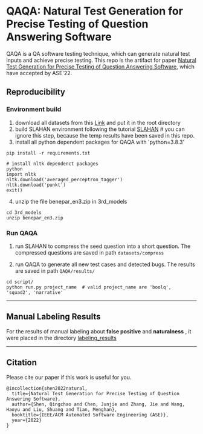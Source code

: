 # QAQA: Natural Test Generation for Precise Testing of Question Answering Software
QAQA is a QA software testing technique, which can generate natural test inputs and achieve precise testing.
This repo is the artifact for paper [Natural Test Generation for Precise Testing of Question Answering Software](https://drive.google.com/file/d/1Cw_h3maEIQGnywAGwj6NAoPuI5DaOweH/view?usp=sharing), which have accepted by ASE'22.



## Reproducibility

### Environment build

1. download all datasets from this [Link](https://drive.google.com/drive/folders/18tbGI89R3S9YIYRPHxIZcv6drQCJZ6RE?usp=sharing) and put it in the root directory
2. build SLAHAN environment following the tutorial [SLAHAN](https://github.com/kamigaito/SLAHAN)  # you can ignore this step, because the temp results have been saved in this repo.
3. install all python dependent packages for QAQA with 'python=3.8.3'
```
pip install -r requirements.txt

# install nltk dependenct packages
python
import nltk
nltk.download('averaged_perceptron_tagger')
nltk.download('punkt')
exit()
```
4. unzip the file benepar_en3.zip in 3rd_models
```
cd 3rd_models
unzip benepar_en3.zip
```


### Run QAQA

1. run SLAHAN to compress the seed question into a short question. 
The compressed questions are saved in path `datasets/compress`

2. run QAQA to generate all new test cases and detected bugs. 
The results are saved in path `QAQA/results/`

```
cd script/
python run.py project_name  # valid project_name are 'boolq', 'squad2', 'narrative' 
```


----

## Manual Labeling Results

For the results of manual labeling about **false positive** and **naturalness** , it were placed in the directory [labeling_results](./labeling_results)

-----

## Citation
Please cite our paper if this work is useful for you.
```
@incollection{shen2022natural,
  title={Natural Test Generation for Precise Testing of Question Answering Software},
  author={Shen, Qingchao and Chen, Junjie and Zhang, Jie and Wang, Haoyu and Liu, Shuang and Tian, Menghan},
  booktitle={IEEE/ACM Automated Software Engineering (ASE)},
  year={2022}
}
```

